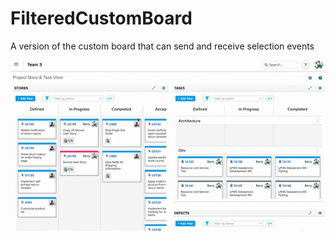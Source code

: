 # FilteredCustomBoard
A version of the custom board that can send and receive selection events


![screenshot](https://raw.githubusercontent.com/wrackzone/FilteredCustomBoard/master/parent-filter-custom-board.gif)

